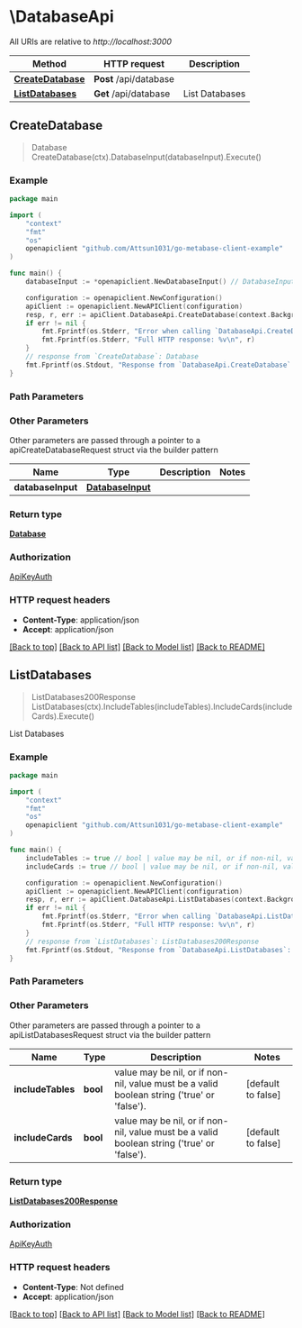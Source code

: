 # \DatabaseApi

All URIs are relative to *http://localhost:3000*

Method | HTTP request | Description
------------- | ------------- | -------------
[**CreateDatabase**](DatabaseApi.md#CreateDatabase) | **Post** /api/database | 
[**ListDatabases**](DatabaseApi.md#ListDatabases) | **Get** /api/database | List Databases



## CreateDatabase

> Database CreateDatabase(ctx).DatabaseInput(databaseInput).Execute()





### Example

```go
package main

import (
    "context"
    "fmt"
    "os"
    openapiclient "github.com/Attsun1031/go-metabase-client-example"
)

func main() {
    databaseInput := *openapiclient.NewDatabaseInput() // DatabaseInput | 

    configuration := openapiclient.NewConfiguration()
    apiClient := openapiclient.NewAPIClient(configuration)
    resp, r, err := apiClient.DatabaseApi.CreateDatabase(context.Background()).DatabaseInput(databaseInput).Execute()
    if err != nil {
        fmt.Fprintf(os.Stderr, "Error when calling `DatabaseApi.CreateDatabase``: %v\n", err)
        fmt.Fprintf(os.Stderr, "Full HTTP response: %v\n", r)
    }
    // response from `CreateDatabase`: Database
    fmt.Fprintf(os.Stdout, "Response from `DatabaseApi.CreateDatabase`: %v\n", resp)
}
```

### Path Parameters



### Other Parameters

Other parameters are passed through a pointer to a apiCreateDatabaseRequest struct via the builder pattern


Name | Type | Description  | Notes
------------- | ------------- | ------------- | -------------
 **databaseInput** | [**DatabaseInput**](DatabaseInput.md) |  | 

### Return type

[**Database**](Database.md)

### Authorization

[ApiKeyAuth](../README.md#ApiKeyAuth)

### HTTP request headers

- **Content-Type**: application/json
- **Accept**: application/json

[[Back to top]](#) [[Back to API list]](../README.md#documentation-for-api-endpoints)
[[Back to Model list]](../README.md#documentation-for-models)
[[Back to README]](../README.md)


## ListDatabases

> ListDatabases200Response ListDatabases(ctx).IncludeTables(includeTables).IncludeCards(includeCards).Execute()

List Databases



### Example

```go
package main

import (
    "context"
    "fmt"
    "os"
    openapiclient "github.com/Attsun1031/go-metabase-client-example"
)

func main() {
    includeTables := true // bool | value may be nil, or if non-nil, value must be a valid boolean string ('true' or 'false'). (optional) (default to false)
    includeCards := true // bool | value may be nil, or if non-nil, value must be a valid boolean string ('true' or 'false'). (optional) (default to false)

    configuration := openapiclient.NewConfiguration()
    apiClient := openapiclient.NewAPIClient(configuration)
    resp, r, err := apiClient.DatabaseApi.ListDatabases(context.Background()).IncludeTables(includeTables).IncludeCards(includeCards).Execute()
    if err != nil {
        fmt.Fprintf(os.Stderr, "Error when calling `DatabaseApi.ListDatabases``: %v\n", err)
        fmt.Fprintf(os.Stderr, "Full HTTP response: %v\n", r)
    }
    // response from `ListDatabases`: ListDatabases200Response
    fmt.Fprintf(os.Stdout, "Response from `DatabaseApi.ListDatabases`: %v\n", resp)
}
```

### Path Parameters



### Other Parameters

Other parameters are passed through a pointer to a apiListDatabasesRequest struct via the builder pattern


Name | Type | Description  | Notes
------------- | ------------- | ------------- | -------------
 **includeTables** | **bool** | value may be nil, or if non-nil, value must be a valid boolean string (&#39;true&#39; or &#39;false&#39;). | [default to false]
 **includeCards** | **bool** | value may be nil, or if non-nil, value must be a valid boolean string (&#39;true&#39; or &#39;false&#39;). | [default to false]

### Return type

[**ListDatabases200Response**](ListDatabases200Response.md)

### Authorization

[ApiKeyAuth](../README.md#ApiKeyAuth)

### HTTP request headers

- **Content-Type**: Not defined
- **Accept**: application/json

[[Back to top]](#) [[Back to API list]](../README.md#documentation-for-api-endpoints)
[[Back to Model list]](../README.md#documentation-for-models)
[[Back to README]](../README.md)

